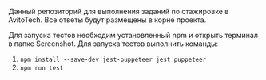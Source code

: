 Данный репозиторий для выполнения заданий по стажировке в AvitoTech.
Все ответы будут размещены в корне проекта.

Для запуска тестов необходим установленный npm и открыть терминал в папке Screenshot.
Для запуска тестов выполнить команды:

1. `npm install --save-dev jest-puppeteer jest puppeteer`
2. `npm run test`